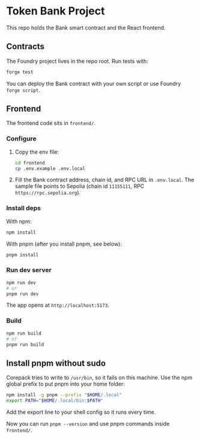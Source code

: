 # Token Bank Project

This repo holds the Bank smart contract and the React frontend.

## Contracts

The Foundry project lives in the repo root. Run tests with:
```bash
forge test
```
You can deploy the Bank contract with your own script or use Foundry `forge script`.

## Frontend

The frontend code sits in `frontend/`.

### Configure

1. Copy the env file:
   ```bash
   cd frontend
   cp .env.example .env.local
   ```
2. Fill the Bank contract address, chain id, and RPC URL in `.env.local`. The sample file points to Sepolia (chain id `11155111`, RPC `https://rpc.sepolia.org`).

### Install deps

With npm:
```bash
npm install
```

With pnpm (after you install pnpm, see below):
```bash
pnpm install
```

### Run dev server
```bash
npm run dev
# or
pnpm run dev
```
The app opens at `http://localhost:5173`.

### Build
```bash
npm run build
# or
pnpm run build
```

## Install pnpm without sudo

Corepack tries to write to `/usr/bin`, so it fails on this machine. Use the npm global prefix to put pnpm into your home folder:
```bash
npm install -g pnpm --prefix "$HOME/.local"
export PATH="$HOME/.local/bin:$PATH"
```
Add the export line to your shell config so it runs every time.

Now you can run `pnpm --version` and use pnpm commands inside `frontend/`.
